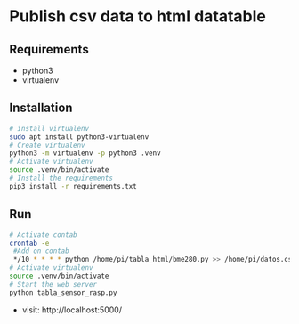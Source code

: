 Publish csv data to html datatable
=================================================

Requirements
--------------------------

- python3
- virtualenv


Installation
--------------------------

``` bash
# install virtualenv
sudo apt install python3-virtualenv
# Create virtualenv
python3 -m virtualenv -p python3 .venv
# Activate virtualenv
source .venv/bin/activate
# Install the requirements
pip3 install -r requirements.txt
```

Run
--------------------------

``` bash
# Activate contab
crontab -e 
 #Add on contab
 */10 * * * * python /home/pi/tabla_html/bme280.py >> /home/pi/datos.csv
# Activate virtualenv
source .venv/bin/activate
# Start the web server
python tabla_sensor_rasp.py
```

- visit: http://localhost:5000/
